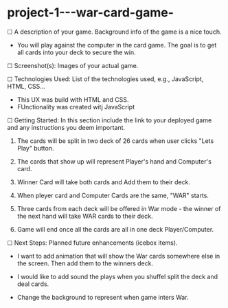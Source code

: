 # project-1---war-card-game-

☐ A description of your game. Background info of the game is a nice touch.

- You will play against the computer in the card game. The goal is to get all cards into your deck to secure the win. 

☐ Screenshot(s): Images of your actual game.



☐ Technologies Used: List of the technologies used, e.g., JavaScript, HTML, CSS...

- This UX was build with HTML and CSS.
- FUnctionality was created witj JavaScript 



☐ Getting Started: In this section include the link to your deployed game and any instructions you deem important.

1. The cards will be split in two deck of 26 cards when user clicks "Lets Play" button.

2. The cards that show up will represent Player's hand and Computer's card.

3. Winner Card will take both cards and Add them to their deck.

4. When pleyer card and Computer Cards are the same, "WAR" starts.

5. Three cards from each deck will be offered in War mode - the winner of the next hand will take WAR cards to their deck.

6. Game will end once all the cards are all in one deck Player/Computer.
 


☐ Next Steps: Planned future enhancements (icebox items).

- I want to add animation that will show the War cards somewhere else in the screen. Then add them to the winners deck. 

- I would like to add sound the plays when you shuffel split the deck and deal cards.

- Change the background to represent when game inters War.
